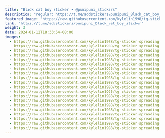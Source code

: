 ```yaml
---
title: "Black cat boy sticker • @punipuni_stickers"
description: "regular: https://t.me/addstickers/punipuni_Black_cat_boy_sticker"
featured_image: "https://raw.githubusercontent.com/kylelin1998/tg-sticker-spreading-worldwide-images/main/img/e5b4dc24-4df6-404c-adeb-df1e1350e5d0.jpg"
link: "https://t.me/addstickers/punipuni_Black_cat_boy_sticker"
weight: 3
date: 2024-01-12T18:33:54+08:00
images:
  - https://raw.githubusercontent.com/kylelin1998/tg-sticker-spreading-worldwide-images/main/img/e5b4dc24-4df6-404c-adeb-df1e1350e5d0.jpg
  - https://raw.githubusercontent.com/kylelin1998/tg-sticker-spreading-worldwide-images/main/img/11a053bf-57a8-42a9-83a3-a882e90db2d8.jpg
  - https://raw.githubusercontent.com/kylelin1998/tg-sticker-spreading-worldwide-images/main/img/e74ae0fa-5fe9-4232-bbdf-18aad83f6694.jpg
  - https://raw.githubusercontent.com/kylelin1998/tg-sticker-spreading-worldwide-images/main/img/2d982490-1978-4cbc-81d8-7d53a88da107.jpg
  - https://raw.githubusercontent.com/kylelin1998/tg-sticker-spreading-worldwide-images/main/img/bfe7e2e8-f164-4151-880a-403dcda19452.jpg
  - https://raw.githubusercontent.com/kylelin1998/tg-sticker-spreading-worldwide-images/main/img/af00dbf7-f3b2-401a-8d99-97f6f6066034.jpg
  - https://raw.githubusercontent.com/kylelin1998/tg-sticker-spreading-worldwide-images/main/img/2ff43d88-f49d-482e-bc4e-41261c8f0458.jpg
  - https://raw.githubusercontent.com/kylelin1998/tg-sticker-spreading-worldwide-images/main/img/64e5af81-8dbe-4343-993a-d683ceda4d1d.jpg
  - https://raw.githubusercontent.com/kylelin1998/tg-sticker-spreading-worldwide-images/main/img/d37507eb-d07e-49da-aacf-fb8f35996f96.jpg
  - https://raw.githubusercontent.com/kylelin1998/tg-sticker-spreading-worldwide-images/main/img/afad4577-b814-40e0-8128-e9276e12f365.jpg
  - https://raw.githubusercontent.com/kylelin1998/tg-sticker-spreading-worldwide-images/main/img/a21e6e02-5d43-44b9-9629-b71762406401.jpg
  - https://raw.githubusercontent.com/kylelin1998/tg-sticker-spreading-worldwide-images/main/img/4ddc8c24-77c7-4cd9-887e-55f9c695eb04.jpg
  - https://raw.githubusercontent.com/kylelin1998/tg-sticker-spreading-worldwide-images/main/img/0796bb00-fb0b-465f-8076-cece4fb33034.jpg
  - https://raw.githubusercontent.com/kylelin1998/tg-sticker-spreading-worldwide-images/main/img/ce6d807c-9a98-4e6f-b456-cd9ffccbc247.jpg
  - https://raw.githubusercontent.com/kylelin1998/tg-sticker-spreading-worldwide-images/main/img/519f998b-7498-4291-95f0-a5bd12800866.jpg
  - https://raw.githubusercontent.com/kylelin1998/tg-sticker-spreading-worldwide-images/main/img/770a4dab-68e3-4888-ac43-30831bfdf231.jpg
  - https://raw.githubusercontent.com/kylelin1998/tg-sticker-spreading-worldwide-images/main/img/5cfb69a0-e3f0-4d5e-9d9c-31afb48198e6.jpg
  - https://raw.githubusercontent.com/kylelin1998/tg-sticker-spreading-worldwide-images/main/img/8eeeb6b5-b756-4eca-915e-6330dd73eff0.jpg
  - https://raw.githubusercontent.com/kylelin1998/tg-sticker-spreading-worldwide-images/main/img/a6a08d60-6354-4d51-9679-c5ff139195cd.jpg
  - https://raw.githubusercontent.com/kylelin1998/tg-sticker-spreading-worldwide-images/main/img/6e1a5ceb-596c-4f2a-85ce-f37529089f2b.jpg
---
```

